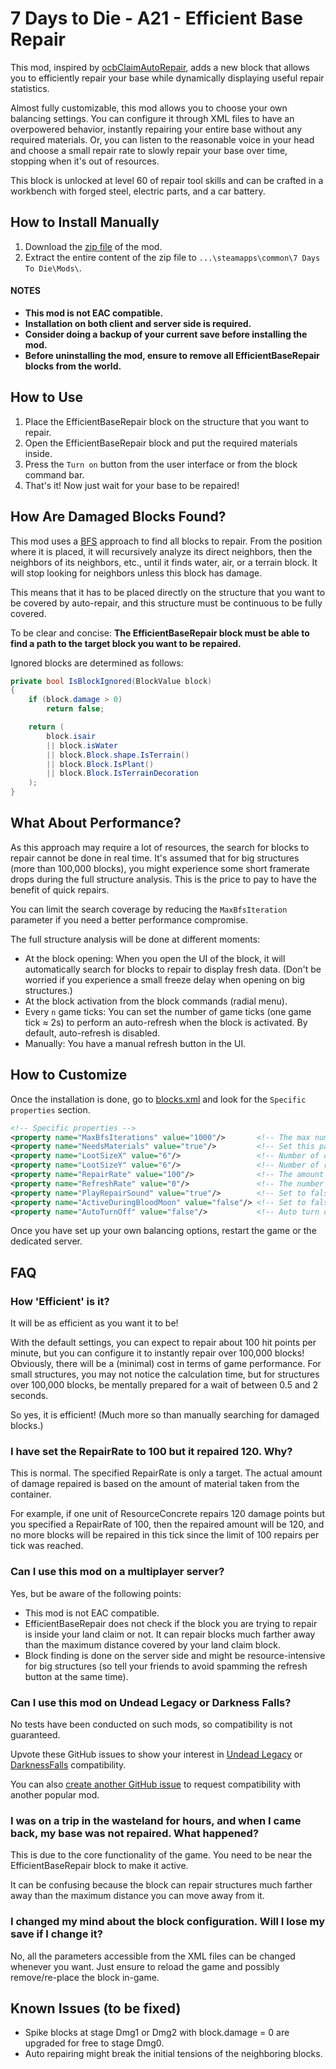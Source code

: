 # 7 Days to Die - A21 - Efficient Base Repair

This mod, inspired by [ocbClaimAutoRepair](https://github.com/OCB7D2D/OcbClaimAutoRepair), adds a new block that allows you to efficiently repair your base while dynamically displaying useful repair statistics.

Almost fully customizable, this mod allows you to choose your own balancing settings. You can configure it through XML files to have an overpowered behavior, instantly repairing your entire base without any required materials. Or, you can listen to the reasonable voice in your head and choose a small repair rate to slowly repair your base over time, stopping when it's out of resources.

This block is unlocked at level 60 of repair tool skills and can be crafted in a workbench with forged steel, electric parts, and a car battery.

## How to Install Manually

1. Download the [zip file](https://www.nexusmods.com/7daystodie/mods/4861?tab=files) of the mod.
2. Extract the entire content of the zip file to `...\steamapps\common\7 Days To Die\Mods\`.

#### NOTES
* **This mod is not EAC compatible.**
* **Installation on both client and server side is required.**
* **Consider doing a backup of your current save before installing the mod.**
* **Before uninstalling the mod, ensure to remove all EfficientBaseRepair blocks from the world.**

## How to Use

1. Place the EfficientBaseRepair block on the structure that you want to repair.
2. Open the EfficientBaseRepair block and put the required materials inside.
3. Press the `Turn on` button from the user interface or from the block command bar.
4. That's it! Now just wait for your base to be repaired!

## How Are Damaged Blocks Found?

This mod uses a [BFS](https://en.wikipedia.org/wiki/Breadth-first_search) approach to find all blocks to repair. From the position where it is placed, it will recursively analyze its direct neighbors, then the neighbors of its neighbors, etc., until it finds water, air, or a terrain block. It will stop looking for neighbors unless this block has damage.

This means that it has to be placed directly on the structure that you want to be covered by auto-repair, and this structure must be continuous to be fully covered.

To be clear and concise: **The EfficientBaseRepair block must be able to find a path to the target block you want to be repaired.**

Ignored blocks are determined as follows:

```C#
private bool IsBlockIgnored(BlockValue block)
{
    if (block.damage > 0)
        return false;

    return (
        block.isair
        || block.isWater
        || block.Block.shape.IsTerrain()
        || block.Block.IsPlant()
        || block.Block.IsTerrainDecoration
    );
}
```

## What About Performance?

As this approach may require a lot of resources, the search for blocks to repair cannot be done in real time. It's assumed that for big structures (more than 100,000 blocks), you might experience some short framerate drops during the full structure analysis. This is the price to pay to have the benefit of quick repairs.

You can limit the search coverage by reducing the `MaxBfsIteration` parameter if you need a better performance compromise.

The full structure analysis will be done at different moments:

* At the block opening: When you open the UI of the block, it will automatically search for blocks to repair to display fresh data. (Don't be worried if you experience a small freeze delay when opening on big structures.)
* At the block activation from the block commands (radial menu).
* Every `n` game ticks: You can set the number of game ticks (one game tick ≈ 2s) to perform an auto-refresh when the block is activated. By default, auto-refresh is disabled.
* Manually: You have a manual refresh button in the UI.

## How to Customize

Once the installation is done, go to [blocks.xml](./Config/blocks.xml) and look for the `Specific properties` section.

```xml
<!-- Specific properties -->
<property name="MaxBfsIterations" value="1000"/>       <!-- The max number of BFS iterations (more iterations will require more CPU resources) -->
<property name="NeedsMaterials" value="true"/>         <!-- Set this parameter to false to fully disable material requirements -->
<property name="LootSizeX" value="6"/>                 <!-- Number of columns of the loot container -->
<property name="LootSizeY" value="6"/>                 <!-- Number of rows of the loot container -->
<property name="RepairRate" value="100"/>              <!-- The amount of damage that can be repaired per game tick (set to 0 for instant repairs) -->
<property name="RefreshRate" value="0"/>               <!-- The number of game ticks between two auto-refreshes (set to 0 to disable auto-refresh) -->
<property name="PlayRepairSound" value="true"/>        <!-- Set to false to disable the hammer sound on the current block being repaired -->
<property name="ActiveDuringBloodMoon" value="false"/> <!-- Set to false to disable auto repair during the blood moon -->
<property name="AutoTurnOff" value="false"/>           <!-- Auto turn off the block if no more blocks can be repaired -->
```

Once you have set up your own balancing options, restart the game or the dedicated server.

## FAQ

### How 'Efficient' is it?

It will be as efficient as you want it to be! 

With the default settings, you can expect to repair about 100 hit points per minute, but you can configure it to instantly repair over 100,000 blocks! Obviously, there will be a (minimal) cost in terms of game performance. For small structures, you may not notice the calculation time, but for structures over 100,000 blocks, be mentally prepared for a wait of between 0.5 and 2 seconds.

So yes, it is efficient! (Much more so than manually searching for damaged blocks.)

### I have set the RepairRate to 100 but it repaired 120. Why?

This is normal. The specified RepairRate is only a target. The actual amount of damage repaired is based on the amount of material taken from the container.

For example, if one unit of ResourceConcrete repairs 120 damage points but you specified a RepairRate of 100, then the repaired amount will be 120, and no more blocks will be repaired in this tick since the limit of 100 repairs per tick was reached.

### Can I use this mod on a multiplayer server?

Yes, but be aware of the following points:

* This mod is not EAC compatible.
* EfficientBaseRepair does not check if the block you are trying to repair is inside your land claim or not. It can repair blocks much farther away than the maximum distance covered by your land claim block.
* Block finding is done on the server side and might be resource-intensive for big structures (so tell your friends to avoid spamming the refresh button at the same time).

### Can I use this mod on Undead Legacy or Darkness Falls?

No tests have been conducted on such mods, so compatibility is not guaranteed.

Upvote these GitHub issues to show your interest in [Undead Legacy](https://github.com/VisualDev-FR/7D2D-efficient-base-repair/issues/1) or [DarknessFalls](https://github.com/VisualDev-FR/7D2D-efficient-base-repair/issues/2) compatibility.

You can also [create another GitHub issue](https://github.com/VisualDev-FR/7D2D-efficient-base-repair/issues/new) to request compatibility with another popular mod.

### I was on a trip in the wasteland for hours, and when I came back, my base was not repaired. What happened?

This is due to the core functionality of the game. You need to be near the EfficientBaseRepair block to make it active.

It can be confusing because the block can repair structures much farther away than the maximum distance you can move away from it.

### I changed my mind about the block configuration. Will I lose my save if I change it?

No, all the parameters accessible from the XML files can be changed whenever you want. Just ensure to reload the game and possibly remove/re-place the block in-game.

## Known Issues (to be fixed)

* Spike blocks at stage Dmg1 or Dmg2 with block.damage = 0 are upgraded for free to stage Dmg0.
* Auto repairing might break the initial tensions of the neighboring blocks.